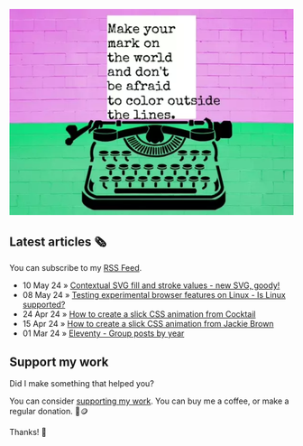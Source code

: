 ![animated image showing a typewriter typing out the following message: leave your mark on the world and dont be afraid to color outside of the lines. The word outside goes outside of the piece of paper](img/mark-on-the-world.webp)

## Latest articles 🗞️

You can subscribe to my [RSS Feed](https://www.roboleary.net/feed.xml).

<!-- BLOG:START -->
 - 10 May 24 » [Contextual SVG fill and stroke values - new SVG, goody!](https://www.roboleary.net/2024/05/10/svg-context-fill-stroke.html)
 - 08 May 24 » [Testing experimental browser features on Linux - Is Linux supported?](https://www.roboleary.net/2024/05/08/experimental-browser-features-linux.html)
 - 24 Apr 24 » [How to create a slick CSS animation from Cocktail](https://www.roboleary.net/2024/04/24/cocktail-title-sequence.html)
 - 15 Apr 24 » [How to create a slick CSS animation from Jackie Brown](https://www.roboleary.net/2024/04/15/jackie-brown-title-sequence.html)
 - 01 Mar 24 » [Eleventy - Group posts by year](https://www.roboleary.net/2024/03/01/eleventy-posts-by-year.html)<!-- BLOG:END -->

## Support my work

Did I make something that helped you?

You can consider [supporting my work](https://ko-fi.com/roboleary). You can buy me a coffee, or make a regular donation. 🌈🪙

Thanks! 🙏
